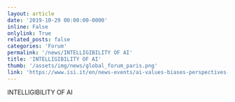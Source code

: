 ```yaml
---
layout: article
date: '2019-10-29 00:00:00-0000'
inline: False
onlylink: True
related_posts: false
categories: 'Forum'
permalink: '/news/INTELLIGIBILITY OF AI'
title: 'INTELLIGIBILITY OF AI'
thumb: '/assets/img/news/global_forum_paris.png'
link: 'https://www.isi.it/en/news-events/ai-values-biases-perspectives-paris-hosts-the-international-global-forum-on-ai-for-humanity'
---
```

INTELLIGIBILITY OF AI
